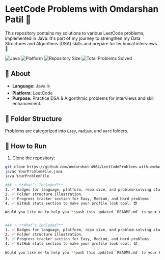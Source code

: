 # LeetCode Problems with Omdarshan Patil 🚀

This repository contains my solutions to various LeetCode problems, implemented in Java. It's part of my journey to strengthen my Data Structures and Algorithms (DSA) skills and prepare for technical interviews. 💪

![Java](https://img.shields.io/badge/Language-Java-orange?style=for-the-badge&logo=java)
![Platform](https://img.shields.io/badge/Platform-LeetCode-blue?style=for-the-badge&logo=leetcode)
![Repository Size](https://img.shields.io/github/repo-size/omdarshan-4964/LeetCodeProblems-with-omdarshanpatil?style=for-the-badge)
![Total Problems Solved](https://img.shields.io/badge/Problems%20Solved-0%20Easy%20%7C%200%20Medium%20%7C%200%20Hard-brightgreen?style=for-the-badge)

## 📌 About
- **Language:** Java ☕
- **Platform:** LeetCode
- **Purpose:** Practice DSA & Algorithmic problems for interviews and skill enhancement.

## 📁 Folder Structure
Problems are categorized into `Easy`, `Medium`, and `Hard` folders.

## 🚀 How to Run
1. Clone the repository:
```bash
git clone https://github.com/omdarshan-4964/LeetCodeProblems-with-omdarshanpatil.git
javac YourProblemFile.java
java YourProblemFile

### ✨ **What’s Included?**
1. ✅ Badges for language, platform, repo size, and problem-solving status.
2. ✅ Folder structure illustration.
3. ✅ Progress tracker section for Easy, Medium, and Hard problems.
4. ✅ GitHub stats section to make your profile look cool. 😎

Would you like me to help you **push this updated `README.md` to your GitHub repository**? 😊


### ✨ **What’s Included?**
1. ✅ Badges for language, platform, repo size, and problem-solving status.
2. ✅ Folder structure illustration.
3. ✅ Progress tracker section for Easy, Medium, and Hard problems.
4. ✅ GitHub stats section to make your profile look cool. 😎

Would you like me to help you **push this updated `README.md` to your GitHub repository**? 😊

